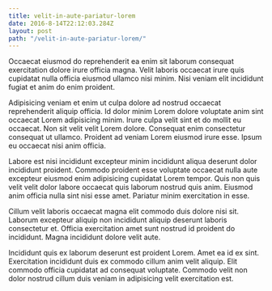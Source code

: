 ```yaml
---
title: velit-in-aute-pariatur-lorem
date: 2016-8-14T22:12:03.284Z
layout: post
path: "/velit-in-aute-pariatur-lorem/"
---
```


Occaecat eiusmod do reprehenderit ea enim sit laborum consequat exercitation dolore irure officia magna. Velit laboris occaecat irure quis cupidatat nulla officia eiusmod ullamco nisi minim. Nisi veniam elit incididunt fugiat et anim do enim proident.

Adipisicing veniam et enim ut culpa dolore ad nostrud occaecat reprehenderit aliquip officia. Id dolor minim Lorem dolore voluptate anim sint occaecat Lorem adipisicing minim. Irure culpa velit sint et do mollit eu occaecat. Non sit velit velit Lorem dolore. Consequat enim consectetur consequat ut ullamco. Proident ad veniam Lorem eiusmod irure esse. Ipsum eu occaecat nisi anim officia.

Labore est nisi incididunt excepteur minim incididunt aliqua deserunt dolor incididunt proident. Commodo proident esse voluptate occaecat nulla aute excepteur eiusmod enim adipisicing cupidatat Lorem tempor. Quis non quis velit velit dolor labore occaecat quis laborum nostrud quis anim. Eiusmod anim officia nulla sint nisi esse amet. Pariatur minim exercitation in esse.

Cillum velit laboris occaecat magna elit commodo duis dolore nisi sit. Laborum excepteur aliquip non incididunt aliquip deserunt laboris consectetur et. Officia exercitation amet sunt nostrud id proident do incididunt. Magna incididunt dolore velit aute.

Incididunt quis ex laborum deserunt est proident Lorem. Amet ea id ex sint. Exercitation incididunt duis ex commodo cillum anim velit aliquip. Elit commodo officia cupidatat ad consequat voluptate. Commodo velit non dolor nostrud cillum duis veniam in adipisicing velit exercitation est.